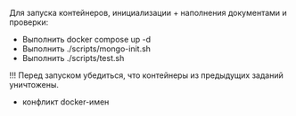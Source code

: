 Для запуска контейнеров, инициализации + наполнения документами и проверки:

- Выполнить docker compose up -d
- Выполнить ./scripts/mongo-init.sh
- Выполнить ./scripts/test.sh


!!! Перед запуском убедиться, что контейнеры из предыдущих заданий уничтожены.
* конфликт docker-имен